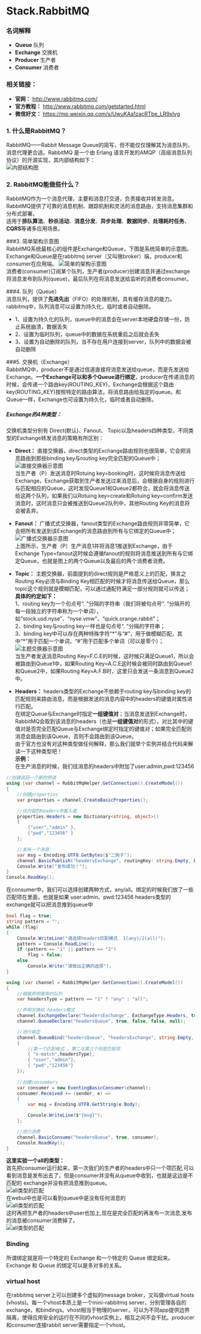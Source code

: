 # Stack.RabbitMQ  
### 名词解释 
* **Queue** 队列  
* **Exchange** 交换机  
* **Producer** 生产者  
* **Consumer** 消费者  

### 相关链接：  
* **官网：** http://www.rabbitmq.com/  
* **官方教程：** http://www.rabbitmq.com/getstarted.html  
* **微信好文：** https://mp.weixin.qq.com/s/UwuKAa1zacRTbe_LR9xIvg  

### 1. 什么是RabbitMQ？  
RabbitMQ——Rabbit Message Queue的简写，但不能仅仅理解其为消息队列，消息代理更合适。RabbitMQ 是一个由 Erlang 语言开发的AMQP（高级消息队列协议）的开源实现，其内部结构如下：  
![内部结构图](https://github-1251498502.cos.ap-chongqing.myqcloud.com/RabbitMQ/2799767-82c5402158929477_1.png)  

### 2. RabbitMQ能做些什么？  
RabbitMQ作为一个消息代理，主要和消息打交道，负责接收并转发消息。RabbitMQ提供了可靠的消息机制、跟踪机制和灵活的消息路由，支持消息集群和分布式部署。  
适用于**排队算法**、**秒杀活动**、**消息分发**、**异步处理**、**数据同步**、**处理耗时任务**、**CQRS**等诸多应用场景。

###3. 简单架构示意图  
RabbitMQ系统最核心的组件是Exchange和Queue，下图是系统简单的示意图。Exchange和Queue是在rabbitmq server（又叫做broker）端，producer和consumer在应用端。
![简单的架构示意图](https://github-1251498502.cos.ap-chongqing.myqcloud.com/RabbitMQ/2799767-82c5402158929477_2.png?radom=12122)  
消费者(consumer)订阅某个队列，生产者(producer)创建消息并通过exchange将消息发布到队列(queue)，最后队列在将消息发送给监听的消费者consumer。   

###4. 队列（Queue）  
消息队列，提供了**先进先出**（FIFO）的处理机制，具有缓存消息的能力。rabbitmq中，队列消息可以设置为持久化，临时或者自动删除。  
* 1、设置为持久化的队列，queue中的消息会在server本地硬盘存储一份，防止系统崩溃，数据丢失  
* 2、设置为临时队列，queue中的数据在系统重启之后就会丢失  
* 3、设置为自动删除的队列，当不存在用户连接到server，队列中的数据会被自动删除  

###5. 交换机（Exchange）  
RabbitMQ中，producer不是通过信道直接将消息发送给queue，而是先发送给Exchange。**一个Exchange可以和多个Queue进行绑定**，producer在传递消息的时候，会传递一个路由key(ROUTING_KEY)，Exchange会根据这个路由key(ROUTING_KEY)按照特定的路由算法，将消息路由给指定的queue。和Queue一样，Exchange也可设置为持久化，临时或者自动删除。  

##### Exchange的4种类型：    
交换机类型分别有 Direct(默认)、Fanout、 Topic以及headers四种类型，不同类型的Exchange转发消息的策略有所区别：   

* **Direct：** 直接交换器，direct类型的Exchange路由规则也很简单，它会把消息路由到那些binding key与routing key完全匹配的Queue中；  
![直接交换器示意图](https://github-1251498502.cos.ap-chongqing.myqcloud.com/RabbitMQ/2799767-82c5402158929477_5.png)  
当生产者（P）发送消息时Rotuing key=booking时，这时候将消息传送给Exchange，Exchange获取到生产者发送过来消息后，会根据自身的规则进行与匹配相应的Queue，这时发现Queue1和Queue2都符合，就会将消息传送给这两个队列，如果我们以Rotuing key=create和Rotuing key=confirm发送消息时，这时消息只会被推送到Queue2队列中，其他Routing Key的消息将会被丢弃。  

* **Fanout：** 广播式式交换器，fanout类型的Exchange路由规则非常简单，它会把所有发送到该Exchange的消息路由到所有与它绑定的Queue中；  
![广播式交换器示意图](https://github-1251498502.cos.ap-chongqing.myqcloud.com/RabbitMQ/2799767-82c5402158929477_4.png)  
上图所示，生产者（P）生产消息1并将消息1推送到Exchange，由于Exchange Type=fanout这时候会遵循fanout的规则将消息推送到所有与它绑定Queue，也就是图上的两个Queue以及最后的两个消费者消费。  

* **Topic：** 主题交换器，前面提到的direct规则是严格意义上的匹配，换言之Routing Key必须与Binding Key相匹配的时候才将消息传送给Queue，那么topic这个规则就是模糊匹配，可以通过通配符满足一部分规则就可以传送；  
**具体的约定如下：**  
1、routing key为一个句点号“. ”分隔的字符串（我们将被句点号“. ”分隔开的每一段独立的字符串称为一个单词），如“stock.usd.nyse”、“nyse.vmw”、“quick.orange.rabbit”；  
2、binding key与routing key一样也是句点号“. ”分隔的字符串；  
3、binding key中可以存在两种特殊字符“\*”与“#”，用于做模糊匹配，其中“\*”用于匹配一个单词，“#”用于匹配多个单词（可以是零个）；   
![主题交换器示意图](https://github-1251498502.cos.ap-chongqing.myqcloud.com/RabbitMQ/2799767-82c5402158929477_6.png)     
当生产者发送消息Routing Key=F.C.E的时候，这时候只满足Queue1，所以会被路由到Queue1中，如果Routing Key=A.C.E这时候会被同时路由到Queue1和Queue2中，如果Routing Key=A.F.B时，这里只会发送一条消息到Queue2中。  

* **Headers：**  headers类型的Exchange不依赖于routing key与binding key的匹配规则来路由消息，而是根据发送的消息内容中的headers的键值对属性进行匹配。    
在绑定Queue与Exchange时指定**一组键值对**；当消息发送到Exchange时，RabbitMQ会取到该消息的headers（也是**一组键值对**的形式），对比其中的键值对是否完全匹配Queue与Exchange绑定时指定的键值对；如果完全匹配则消息会路由到该Queue，否则不会路由到该Queue。  
由于官方也没有对这种类型做任何解释，那么我们就举个实例并结合代码来解读一下这种类型吧！   
**示例：**  
在生产消息的时候，我们往消息的headers中附加了user:admin,pwd:123456  
``` C# 
//创建返回一个新的频道
using (var channel = RabbitMqHelper.GetConnection().CreateModel())
{
    //创建properties
    var properties = channel.CreateBasicProperties();

    //往内容的headers中塞入值 
    properties.Headers = new Dictionary<string, object>()
    {
        {"user","admin" },
        {"pwd","123456" }
    };

    //发布一个消息
    var msg = Encoding.UTF8.GetBytes($"二狗子");
    channel.BasicPublish("headersExchange", routingKey: string.Empty, basicProperties: properties,body: msg);
    Console.Write("发布成功！");
}
Console.ReadKey();
```

在consumer中，我们可以选择创建两种方式，any/all。绑定的时候我们放了一些匹配项在里面，也就是如果 user:admin、pwd:123456 headers类型的exchange就可以把消息推到queue中   
``` C#
bool flag = true;
string pattern = "";
while (flag)
{
    Console.WriteLine("请选择headers匹配模式  1(any)/2(all)");
    pattern = Console.ReadLine();
    if (pattern == "1" || pattern == "2")
        flag = false;
    else
        Console.Write("请做出正确的选择");
}

using (var channel = RabbitMqHelper.GetConnection().CreateModel())
{
    //根据声明使用的队列
    var headersType = pattern == "1" ? "any" : "all";

    //声明交换机 headers模式
    channel.ExchangeDeclare("headersExchange", ExchangeType.Headers, true, false);
    channel.QueueDeclare("headersQueue", true, false, false, null);

    //进行绑定
    channel.QueueBind("headersQueue", "headersExchange", string.Empty, new Dictionary<string, object>
    {
        //第一个匹配格式 ，第二与第三个则是匹配项
        { "x-match",headersType},
        { "user","admin"},
        { "pwd","123456"}
    });
	
    //创建consumbers
    var consumer = new EventingBasicConsumer(channel);
    consumer.Received += (sender, e) =>
    {
        var msg = Encoding.UTF8.GetString(e.Body);

        Console.WriteLine($"{msg}");
    };

    //进行消费
    channel.BasicConsume("headersQueue", true, consumer);
    Console.ReadKey();
}
```  
**这里实验一个all的类型：**   
首先把consumer运行起来，第一次我们的生产者的headers中只一个项匹配,可以看到消息是发布出去了，但是consumer并没有从queue中收到，也就是这边是不匹配的 exchange并没有把消息推到queue。  
![all类型的匹配](https://github-1251498502.cos.ap-chongqing.myqcloud.com/RabbitMQ/2799767-82c5402158929477_7.png)  
在webui中也是可以看到queue中是没有任何消息的  
![all类型的匹配](https://github-1251498502.cos.ap-chongqing.myqcloud.com/RabbitMQ/2799767-82c5402158929477_8.png)  
这时再把生产者的headers中user也加上,现在是完全匹配的再发布一次消息,发布的消息被consumer消费掉了。  
![all类型的匹配](https://github-1251498502.cos.ap-chongqing.myqcloud.com/RabbitMQ/2799767-82c5402158929477_9.png)  

### Binding  
所谓绑定就是将一个特定的 Exchange 和一个特定的 Queue 绑定起来。Exchange 和 Queue 的绑定可以是多对多的关系。 

### virtual host  
在rabbitmq server上可以创建多个虚拟的message broker，又叫做virtual hosts (vhosts)。每一个vhost本质上是一个mini-rabbitmq server，分别管理各自的exchange，和bindings。vhost相当于物理的server，可以为不同app提供边界隔离，使得应用安全的运行在不同的vhost实例上，相互之间不会干扰。producer和consumer连接rabbit server需要指定一个vhost。







